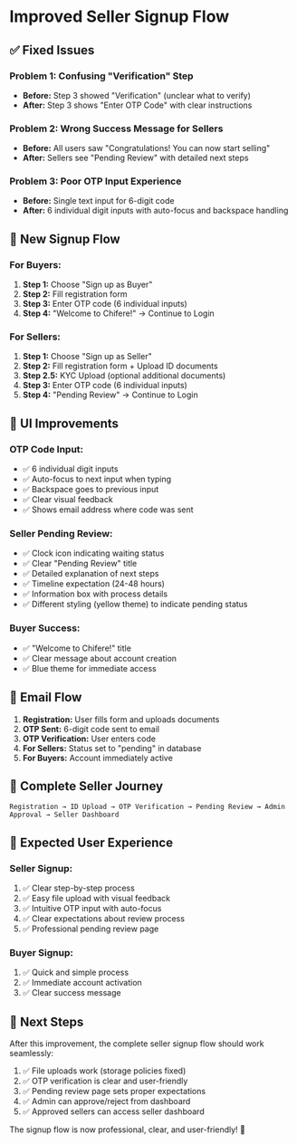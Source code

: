 # Improved Seller Signup Flow

## ✅ **Fixed Issues**

### **Problem 1: Confusing "Verification" Step**
- **Before:** Step 3 showed "Verification" (unclear what to verify)
- **After:** Step 3 shows "Enter OTP Code" with clear instructions

### **Problem 2: Wrong Success Message for Sellers**
- **Before:** All users saw "Congratulations! You can now start selling"
- **After:** Sellers see "Pending Review" with detailed next steps

### **Problem 3: Poor OTP Input Experience**
- **Before:** Single text input for 6-digit code
- **After:** 6 individual digit inputs with auto-focus and backspace handling

## 🎯 **New Signup Flow**

### **For Buyers:**
1. **Step 1:** Choose "Sign up as Buyer"
2. **Step 2:** Fill registration form
3. **Step 3:** Enter OTP code (6 individual inputs)
4. **Step 4:** "Welcome to Chifere!" → Continue to Login

### **For Sellers:**
1. **Step 1:** Choose "Sign up as Seller"
2. **Step 2:** Fill registration form + Upload ID documents
3. **Step 2.5:** KYC Upload (optional additional documents)
4. **Step 3:** Enter OTP code (6 individual inputs)
5. **Step 4:** "Pending Review" → Continue to Login

## 🎨 **UI Improvements**

### **OTP Code Input:**
- ✅ 6 individual digit inputs
- ✅ Auto-focus to next input when typing
- ✅ Backspace goes to previous input
- ✅ Clear visual feedback
- ✅ Shows email address where code was sent

### **Seller Pending Review:**
- ✅ Clock icon indicating waiting status
- ✅ Clear "Pending Review" title
- ✅ Detailed explanation of next steps
- ✅ Timeline expectation (24-48 hours)
- ✅ Information box with process details
- ✅ Different styling (yellow theme) to indicate pending status

### **Buyer Success:**
- ✅ "Welcome to Chifere!" title
- ✅ Clear message about account creation
- ✅ Blue theme for immediate access

## 📧 **Email Flow**

1. **Registration:** User fills form and uploads documents
2. **OTP Sent:** 6-digit code sent to email
3. **OTP Verification:** User enters code
4. **For Sellers:** Status set to "pending" in database
5. **For Buyers:** Account immediately active

## 🔄 **Complete Seller Journey**

```
Registration → ID Upload → OTP Verification → Pending Review → Admin Approval → Seller Dashboard
```

## 🎯 **Expected User Experience**

### **Seller Signup:**
1. ✅ Clear step-by-step process
2. ✅ Easy file upload with visual feedback
3. ✅ Intuitive OTP input with auto-focus
4. ✅ Clear expectations about review process
5. ✅ Professional pending review page

### **Buyer Signup:**
1. ✅ Quick and simple process
2. ✅ Immediate account activation
3. ✅ Clear success message

## 🚀 **Next Steps**

After this improvement, the complete seller signup flow should work seamlessly:
1. ✅ File uploads work (storage policies fixed)
2. ✅ OTP verification is clear and user-friendly
3. ✅ Pending review page sets proper expectations
4. ✅ Admin can approve/reject from dashboard
5. ✅ Approved sellers can access seller dashboard

The signup flow is now professional, clear, and user-friendly! 🎉

